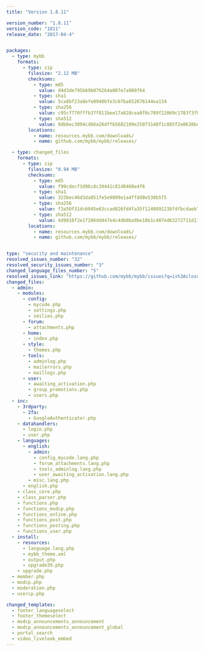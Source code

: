 ```yaml
---
title: "Version 1.8.11"

version_number: "1.8.11"
version_code: "1811"
release_date: "2017-04-4"


packages:
  - type: mybb
    formats:
      - type: zip
        filesize: "2.12 MB"
        checksums:
          - type: md5
            value: d4d3de795b69b076264a007e7a989f64
          - type: sha1
            value: 5ca8bf23a8efe0940bfe3c6fba852676144ea134
          - type: sha256
            value: c95cf770fffb37f811bee17a828cea8f0c789f22069c1783f3fb6f567fa7ca43
          - type: sha512
            value: 9db6ec3894cd66a26dffb5682109e25073148f1c885f2e0638be8c7d95eb2ba5e16db6dc66087431e919d849acdb7c2c11c95e247e99f6f8f44bcc19fe721015
        locations:
          - name: resources.mybb.com/downloads/
          - name: github.com/mybb/mybb/releases/

  - type: changed_files
    formats:
      - type: zip
        filesize: "0.94 MB"
        checksums:
          - type: md5
            value: f99cdecf3d96c8c39441c81d8468e4f6
          - type: sha1
            value: 323bec46d3da051fe5e9899e1a4ffdd8e538b5f5
          - type: sha256
            value: f3a50f31dc6045e63ccad826fd4fa35f1240891238f4fbcdaeb724835cd58f4d
          - type: sha512
            value: 4d9018f2e1f286dd447e4c4db0ba9be18b1c407ed63272711d11deb6a09d7e301967917d465e368d8ebdd046cc0c7c5a23308b8ed72f8d5f9e9307ba6a81f8e3
        locations:
          - name: resources.mybb.com/downloads/
          - name: github.com/mybb/mybb/releases/


type: "security and maintenance"
resolved_issues_number: "32"
resolved_security_issues_number: "3"
changed_language_files_number: "5"
resolved_issues_link: "https://github.com/mybb/mybb/issues?q=is%3Aclosed+milestone%3A1.8.11"
changed_files:
  - admin:
    - modules:
      - config:
        - mycode.php
        - settings.php
        - smilies.php
      - forum:
        - attachments.php
      - home:
        - index.php
      - style:
        - themes.php
      - tools:
        - adminlog.php
        - mailerrors.php
        - maillogs.php
      - user:
        - awaiting_activation.php
        - group_promotions.php
        - users.php
  - inc:
    - 3rdparty:
      - 2fa:
        - GoogleAuthenticator.php
    - datahandlers:
      - login.php
      - user.php
    - languages:
      - english:
        - admin:
          - config_mycode.lang.php
          - forum_attachments.lang.php
          - tools_adminlog.lang.php
          - user_awaiting_activation.lang.php
        - misc.lang.php
      - english.php
    - class_core.php
    - class_parser.php
    - functions.php
    - functions_modcp.php
    - functions_online.php
    - functions_post.php
    - functions_posting.php
    - functions_user.php
  - install:
    - resources:
      - language.lang.php
      - mybb_theme.xml
      - output.php
      - upgrade39.php
    - upgrade.php
  - member.php
  - modcp.php
  - moderation.php
  - usercp.php

changed_templates:
  - footer_languageselect
  - footer_themeselect
  - modcp_announcements_announcement
  - modcp_announcements_announcement_global
  - portal_search
  - video_liveleak_embed
---
```

